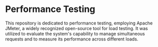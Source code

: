 # Performance Testing
This repository is dedicated to performance testing, employing Apache JMeter, a widely recognized open-source tool for load testing. It was utilized to evaluate the system's capability to manage simultaneous requests and to measure its performance across different loads.
